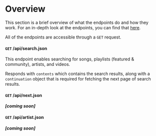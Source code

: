 # Overview

This section is a brief overview of what the endpoints do and how they work. For an in-depth look at the endpoints, you can find that [here](/api/endpoint/table).

All of the endpoints are accessible through a ```GET``` request.

#### ```GET``` /api/search.json

This endpoint enables searching for songs, playlists (featured & community), artists, and videos.


Responds with ```contents``` which contains the search results, along with a ```continuation``` object that is required for fetching the next page of search results.


#### ```GET``` /api/next.json

***[coming soon]***

#### ```GET``` /api/artist.json

***[coming soon]***

